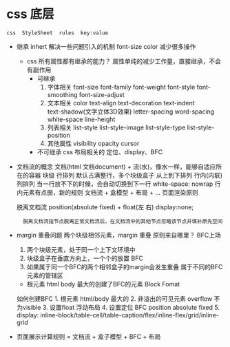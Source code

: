 # css 底层
    css  StyleSheet  rules  key:value

- 继承 inhert 解决一些问题引入的机制
    font-size color 减少很多操作
    - css 所有属性都有继承的能力？
        属性单纯的减少工作量，直接继承，不会有副作用
        - 可继承
            1. 字体相关
                font-size  font-family  font-weight  font-style  font-smoothing  font-size-adjust
            2. 文本相关
                color  text-align  text-decoration  text-indent  
                text-shadow(文字立体3D效果)  letter-spacing  word-spacing
                white-space  line-height  
            3. 列表相关
                list-style  list-style-image  list-style-type  list-style-position
            4. 其他属性
                visibility  opacity  cursor
        - 不可继承 css 布局相关的
            定位、display、BFC

- 文档流的概念
    文档(html 文档document) + 流(水)，像水一样，能够自适应所在的容器 
        块级 行排列
            默认占满整行，多个块级盒子 从上到下排列
        行内(内联) 列排列
            当一行放不下的时候，会自动切换到下一行  white-space: nowrap
            行内元素有点弱，新的规则
        文档流 + 盒模型 + 布局 + ... 页面渲染原则

    脱离文档流
        position(absolute fixed)  +  float(左 右)     display:none;

        脱离文档流指节点脱离正常文档流后，在文档流中的其他节点忽略该节点并填补原先空间

- margin 重叠问题
    两个块级相邻元素，margin 重叠 原则来自哪里？
    BFC上场
    1. 两个块级元素，处于同一个上下文环境中
    2. 块级盒子在垂直方向上，一个个的放置  BFC
    3. 如果属于同一个BFC的两个相邻盒子的margin会发生重叠
        属于不同的BFC元素的管辖区

    - 根元素 html body  最大的创建了BFC的元素  Block Fomat 

    如何创建BFC
        1. 根元素 html/body 最大的
        2. 非溢出的可见元素  overflow 不为visible
        3. 设置float 浮动布局
        4. 设置定位 BFC position absolute fixed
        5. display: inline-block/table-cell/table-caption/flex/inline-flex/grid/inline-grid

- 页面展示计算规则 = 文档流 + 盒子模型 + BFC + 布局